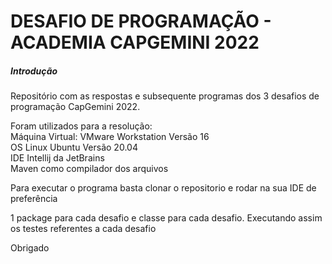 # DESAFIO DE PROGRAMAÇÃO - ACADEMIA CAPGEMINI 2022

##### Introdução
Repositório com as respostas e subsequente programas dos 3 desafios de programação CapGemini 2022.

Foram utilizados para a resolução:<br />
Máquina Virtual: VMware Workstation Versão 16<br />
OS Linux Ubuntu Versão 20.04<br />
IDE Intellij da JetBrains<br />
Maven como compilador dos arquivos<br />

Para executar o programa basta clonar o repositorio e rodar na sua IDE de preferência

1 package para cada desafio e classe para cada desafio.
Executando assim os testes referentes a cada desafio

Obrigado
